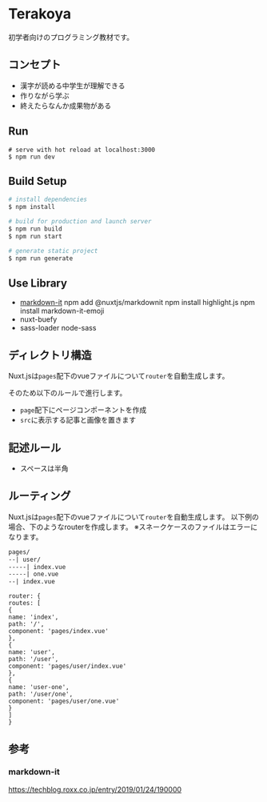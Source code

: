 # Terakoya

初学者向けのプログラミング教材です。

## コンセプト

* 漢字が読める中学生が理解できる
* 作りながら学ぶ
* 終えたらなんか成果物がある

## Run

```shell
# serve with hot reload at localhost:3000
$ npm run dev
```

## Build Setup

```bash
# install dependencies
$ npm install

# build for production and launch server
$ npm run build
$ npm run start

# generate static project
$ npm run generate
```

## Use Library

- [markdown-it](https://github.com/markdown-it/markdown-it)
  npm add @nuxtjs/markdownit npm install highlight.js npm install markdown-it-emoji
- nuxt-buefy
- sass-loader node-sass

## ディレクトリ構造

Nuxt.jsは`pages`配下のvueファイルについて`router`を自動生成します。

そのため以下のルールで進行します。

- `page`配下にページコンポーネントを作成
- `src`に表示する記事と画像を置きます

## 記述ルール

- スペースは半角

## ルーティング

Nuxt.jsは`pages`配下のvueファイルについて`router`を自動生成します。 以下例の場合、下のようなrouterを作成します。 ※スネークケースのファイルはエラーになります。

```html
pages/
--| user/
-----| index.vue
-----| one.vue
--| index.vue
```

```vue
router: {
routes: [
{
name: 'index',
path: '/',
component: 'pages/index.vue'
},
{
name: 'user',
path: '/user',
component: 'pages/user/index.vue'
},
{
name: 'user-one',
path: '/user/one',
component: 'pages/user/one.vue'
}
]
}
```

## 参考

### markdown-it

https://techblog.roxx.co.jp/entry/2019/01/24/190000
